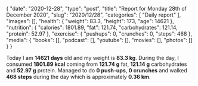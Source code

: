 {
    "date": "2020-12-28",
    "type": "post",
    "title": "Report for Monday 28th of December 2020",
    "slug": "2020\/12\/28",
    "categories": [
        "Daily report"
    ],
    "images": [],
    "health": {
        "weight": 83.3,
        "height": 173,
        "age": 14621
    },
    "nutrition": {
        "calories": 1801.89,
        "fat": 121.74,
        "carbohydrates": 121.14,
        "protein": 52.97
    },
    "exercise": {
        "pushups": 0,
        "crunches": 0,
        "steps": 468
    },
    "media": {
        "books": [],
        "podcast": [],
        "youtube": [],
        "movies": [],
        "photos": []
    }
}

Today I am <strong>14621 days</strong> old and my weight is <strong>83.3 kg</strong>. During the day, I consumed <strong>1801.89 kcal</strong> coming from <strong>121.74 g</strong> fat, <strong>121.14 g</strong> carbohydrates and <strong>52.97 g</strong> protein. Managed to do <strong>0 push-ups</strong>, <strong>0 crunches</strong> and walked <strong>468 steps</strong> during the day which is approximately <strong>0.36 km</strong>.